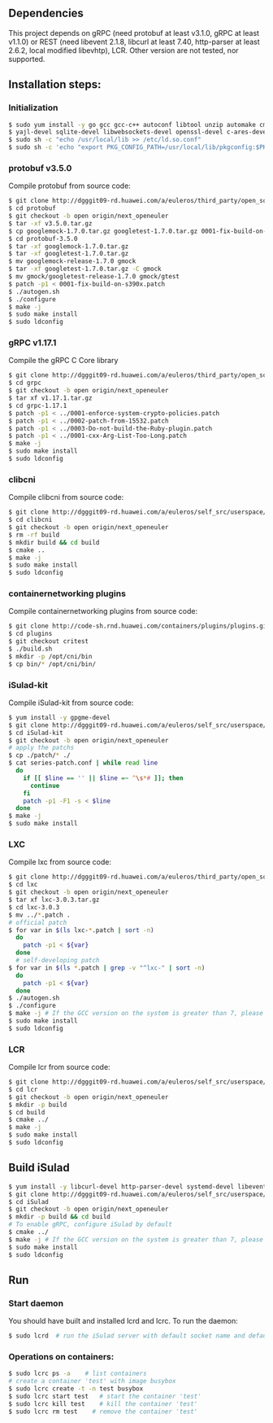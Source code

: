 ## Dependencies

This project depends on gRPC (need protobuf at least v3.1.0, gRPC at least v1.1.0) or REST (need libevent 2.1.8, libcurl at least 7.40, http-parser at least 2.6.2, local modified libevhtp), LCR. Other version are not tested, nor supported.

## Installation steps:

### Initialization

```sh
$ sudo yum install -y go gcc gcc-c++ autoconf libtool unzip automake cmake curl zlib-devel libcap-devel libseccomp-devel \
$ yajl-devel sqlite-devel libwebsockets-devel openssl-devel c-ares-devel zlib-devel python3-devel python3-setuptools libsecurec-devel
$ sudo sh -c "echo /usr/local/lib >> /etc/ld.so.conf"
$ sudo sh -c 'echo "export PKG_CONFIG_PATH=/usr/local/lib/pkgconfig:$PKG_CONFIG_PATH" >> /etc/bashrc'
```

### protobuf v3.5.0

Compile protobuf from source code:
```sh
$ git clone http://dgggit09-rd.huawei.com/a/euleros/third_party/open_source/userspace/protobuf
$ cd protobuf
$ git checkout -b open origin/next_openeuler
$ tar -xf v3.5.0.tar.gz
$ cp googlemock-1.7.0.tar.gz googletest-1.7.0.tar.gz 0001-fix-build-on-s390x.patch protobuf-3.5.0
$ cd protobuf-3.5.0
$ tar -xf googlemock-1.7.0.tar.gz
$ tar -xf googletest-1.7.0.tar.gz
$ mv googlemock-release-1.7.0 gmock
$ tar -xf googletest-1.7.0.tar.gz -C gmock
$ mv gmock/googletest-release-1.7.0 gmock/gtest
$ patch -p1 < 0001-fix-build-on-s390x.patch
$ ./autogen.sh
$ ./configure
$ make -j
$ sudo make install
$ sudo ldconfig
```

### gRPC v1.17.1

Compile the gRPC C Core library
```sh
$ git clone http://dgggit09-rd.huawei.com/a/euleros/third_party/open_source/userspace/grpc
$ cd grpc
$ git checkout -b open origin/next_openeuler
$ tar xf v1.17.1.tar.gz
$ cd grpc-1.17.1
$ patch -p1 < ../0001-enforce-system-crypto-policies.patch
$ patch -p1 < ../0002-patch-from-15532.patch
$ patch -p1 < ../0003-Do-not-build-the-Ruby-plugin.patch
$ patch -p1 < ../0001-cxx-Arg-List-Too-Long.patch
$ make -j
$ sudo make install
$ sudo ldconfig
```

### clibcni

Compile clibcni from source code:
```sh
$ git clone http://dgggit09-rd.huawei.com/a/euleros/self_src/userspace/clibcni
$ cd clibcni
$ git checkout -b open origin/next_openeuler
$ rm -rf build
$ mkdir build && cd build
$ cmake ..
$ make -j
$ sudo make install
$ sudo ldconfig
```

### containernetworking plugins

Compile containernetworking plugins from source code:
```sh
$ git clone http://code-sh.rnd.huawei.com/containers/plugins/plugins.git
$ cd plugins
$ git checkout critest
$ ./build.sh
$ mkdir -p /opt/cni/bin
$ cp bin/* /opt/cni/bin/
```

### iSulad-kit

Compile iSulad-kit from source code:
```sh
$ yum install -y gpgme-devel
$ git clone http://dgggit09-rd.huawei.com/a/euleros/self_src/userspace/iSulad-kit
$ cd iSulad-kit
$ git checkout -b open origin/next_openeuler
# apply the patchs
$ cp ./patch/* ./
$ cat series-patch.conf | while read line
  do
    if [[ $line == '' || $line =~ ^\s*# ]]; then
      continue
    fi
    patch -p1 -F1 -s < $line
  done
$ make -j
$ sudo make install
```

### LXC

Compile lxc from source code:
```sh
$ git clone http://dgggit09-rd.huawei.com/a/euleros/third_party/open_source/userspace/lxc
$ cd lxc
$ git checkout -b open origin/next_openeuler
$ tar xf lxc-3.0.3.tar.gz
$ cd lxc-3.0.3
$ mv ../*.patch .
# official patch
$ for var in $(ls lxc-*.patch | sort -n)
  do
    patch -p1 < ${var}
  done
  # self-developing patch
$ for var in $(ls *.patch | grep -v "^lxc-" | sort -n)
  do
    patch -p1 < ${var}
  done
$ ./autogen.sh
$ ./configure
$ make -j # If the GCC version on the system is greater than 7, please add CFLAGS="-Wno-error" option
$ sudo make install
$ sudo ldconfig
```

### LCR

Compile lcr from source code:
```sh
$ git clone http://dgggit09-rd.huawei.com/a/euleros/self_src/userspace/lcr
$ cd lcr
$ git checkout -b open origin/next_openeuler
$ mkdir -p build
$ cd build
$ cmake ../
$ make -j
$ sudo make install
$ sudo ldconfig
```

## Build iSulad

```sh
$ yum install -y libcurl-devel http-parser-devel systemd-devel libevent-devel libevhtp-devel
$ git clone http://dgggit09-rd.huawei.com/a/euleros/self_src/userspace/iSulad
$ cd iSulad
$ git checkout -b open origin/next_openeuler
$ mkdir -p build && cd build
# To enable gRPC, configure iSulad by default
$ cmake ../
$ make -j # If the GCC version on the system is greater than 7, please add CFLAGS="-Wno-error" option
$ sudo make install
$ sudo ldconfig
```

## Run

### Start daemon

You should have built and installed lcrd and lcrc. To run the daemon:
```sh
$ sudo lcrd  # run the iSulad server with default socket name and default log level and images manage function
```

### Operations on containers:

```sh
$ sudo lcrc ps -a    # list containers
# create a container 'test' with image busybox
$ sudo lcrc create -t -n test busybox
$ sudo lcrc start test   # start the container 'test'
$ sudo lcrc kill test    # kill the container 'test'
$ sudo lcrc rm test    # remove the container 'test'
```
